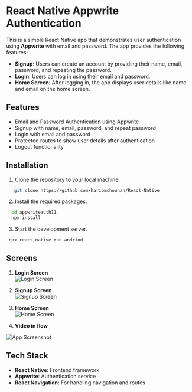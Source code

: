 
# React Native Appwrite Authentication

This is a simple React Native app that demonstrates user authentication using **Appwrite** with email and password. The app provides the following features:

- **Signup**: Users can create an account by providing their name, email, password, and repeating the password.
- **Login**: Users can log in using their email and password.
- **Home Screen**: After logging in, the app displays user details like name and email on the home screen.



## Features

- Email and Password Authentication using Appwrite
- Signup with name, email, password, and repeat password
- Login with email and password
- Protected routes to show user details after authentication
- Logout functionality
## Installation

1. Clone the repository to your local machine.

```bash
   git clone https://github.com/hariomchouhan/React-Native
```

2. Install the required packages.

```bash
  cd appwriteauth11
  npm install
```

3. Start the development server.

```bash
 npx react-native run-andriod
```

## Screens

1. **Login Screen**  
   ![Login Screen](https://github.com/user-attachments/assets/6f6e8531-211a-4e88-81fa-3bc3bb2ea272)

2. **Signup Screen**  
   ![Signup Screen](https://github.com/user-attachments/assets/c6819d8f-07e5-4f56-862f-bade27a104b7)

3. **Home Screen**  
   ![Home Screen](https://github.com/user-attachments/assets/5c2f8788-47bb-4e6d-bb79-b5534a832102)

4. **Video in flow**

![App Screenshot](https://github.com/user-attachments/assets/5c675a7e-ec58-4fff-9824-2f04d58967fe)
## Tech Stack
- **React Native**: Frontend framework
- **Appwrite**: Authentication service
- **React Navigation**: For handling navigation and routes
